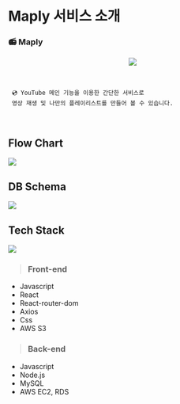 # Maply 서비스 소개


### 📻  Maply
<p align="center">
<img src=https://images.velog.io/images/jinhw12/post/6829b874-6d47-4bae-81c9-ab8cf640fbfa/maply%20logo.png />
</p>
<br/>

     💿 YouTube 메인 기능을 이용한 간단한 서비스로    
     영상 재생 및 나만의 플레이리스트를 만들어 볼 수 있습니다.  


<br/>

## Flow Chart

![](https://images.velog.io/images/jinhw12/post/cbf537fa-b7e5-4525-8af8-7452639924f3/Maply%20flowchart.png)

## DB Schema
![](https://images.velog.io/images/jinhw12/post/5d11e1ae-0a3e-4983-b6d1-4e5f5975e64e/Maply%20schema.png)

## Tech Stack
![](https://images.velog.io/images/jinhw12/post/a07afd4f-9af9-42bb-b703-3e934e77ffdd/Maply%20stack.png)

>### Front-end

- Javascript
- React 
- React-router-dom
- Axios
- Css
- AWS S3


>### Back-end

- Javascript
- Node.js
- MySQL
- AWS EC2, RDS

